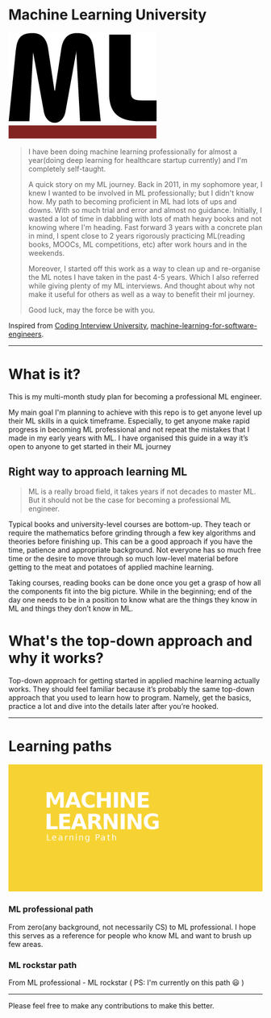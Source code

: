 # Machine Learning University

![Machine learning image](https://github.com/iamsiva11/Big-Notebook-of-MachineLearning/blob/master/img/mld-logo2.png)

> I have been doing machine learning professionally for almost a year(doing deep learning for healthcare startup currently) and I'm completely self-taught.
> 
> A quick story on my ML journey. Back in 2011, in my sophomore year, I knew I wanted to be involved in ML professionally; but I didn't know how. My path to becoming proficient in ML had lots of ups and downs. With so much trial and error and almost no guidance. Initially, I wasted a lot of time in dabbling with lots of math heavy books and not knowing where I'm heading. Fast forward 3 years with a concrete plan in mind, I spent close to 2 years rigorously practicing ML(reading books, MOOCs, ML competitions, etc) after work hours and in the weekends.
> 
> Moreover, I started off this work as a way to clean up and re-organise the ML notes I have taken in the past 4-5 years. Which I also referred while giving plenty of my ML interviews. And thought about why not make it useful for others as well as a way to benefit their ml journey.
> 
> Good luck, may the force be with you.



Inspired from  [Coding Interview University](https://github.com/jwasham/coding-interview-university), [machine-learning-for-software-engineers](https://github.com/ZuzooVn/machine-learning-for-software-engineers).

---

# What is it?

This is my multi-month study plan for becoming a professional ML engineer.

My main goal I'm planning to achieve with this repo is to get anyone level up their ML skills in a quick timeframe. Especially, to get anyone make rapid progress in becoming ML professional and not repeat the mistakes that I made in my early years with ML. I have organised this guide in a way it’s open to anyone to get started in their ML journey

## Right way to approach learning ML

> ML is a really broad field, it takes years if not decades to master ML. But it should not be the case for becoming a professional ML engineer.

Typical books and university-level courses are bottom-up. They teach or require the mathematics before grinding through a few key algorithms and theories before finishing up. This can be a good approach if you have the time, patience and appropriate background. Not everyone has so much free time or the desire to move through so much low-level material before getting to the meat and potatoes of applied machine learning.

Taking courses, reading books can be done once you get a grasp of how all the components fit into the big picture. While in the beginning; end of the day one needs to be in a position to know what are the things they know in ML and things they don’t know in ML.

# What's the top-down approach and why it works?

Top-down approach for getting started in applied machine learning actually works. They should feel familiar because it’s probably the same top-down approach that you used to learn how to program. Namely, get the basics, practice a lot and dive into the details later after you’re hooked.

---

# Learning paths

![ML learning path](https://github.com/iamsiva11/Big-Notebook-of-MachineLearning/blob/master/img/1*XZud2LX7hDGWMbGk4ukQfg.png)


### ML professional path  

From zero(any background, not necessarily CS) to ML professional. I hope this serves as a reference for people who know ML and want to brush up few areas.

### ML rockstar path

From ML professional - ML rockstar ( PS: I'm currently on this path :smiley: )

---

Please feel free to make any contributions to make this better.


